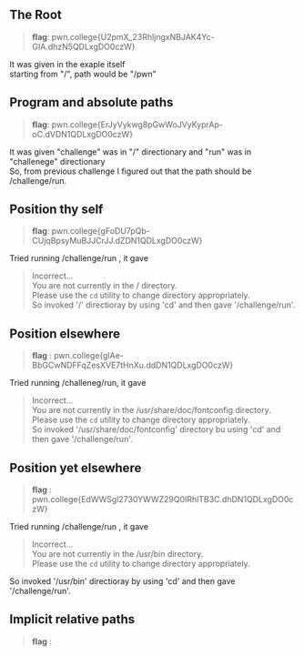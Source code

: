 ## The Root <br>
> **flag**: pwn.college{U2pmX_23RhljngxNBJAK4Yc-GIA.dhzN5QDLxgDO0czW} <br>

It was given in the exaple itself <br>
starting from "/", path would be "/pwn"


## Program and absolute paths <br>
>**flag**: pwn.college{ErJyVykwg8pGwWoJVyKyprAp-oC.dVDN1QDLxgDO0czW} <br>

It was given "challenge" was in "/" directionary and "run" was in "challenege" directionary <br>
So, from previous challenge I figured out that the path should be /challenge/run.


## Position thy self
> **flag**: pwn.college{gFoDU7pQb-CUjqBpsyMuBJJCrJJ.dZDN1QDLxgDO0czW}

Tried running /challenge/run , it gave <br>
>Incorrect... <br>
You are not currently in the / directory. <br>
Please use the `cd` utility to change directory appropriately. <br>
So invoked '/' directioray by using 'cd' and then gave '/challenge/run'.


## Position elsewhere
> **flag** : pwn.college{glAe-BbGCwNDFFqZesXVE7tHnXu.ddDN1QDLxgDO0czW}

Tried running /challeneg/run, it gave 
> Incorrect... <br>
You are not currently in the /usr/share/doc/fontconfig directory. <br>
Please use the `cd` utility to change directory appropriately. <br>
So invoked '/usr/share/doc/fontconfig' directory bu using 'cd' and then gave '/challenge/run'.


## Position yet elsewhere
> **flag** : pwn.college{EdWWSgl2730YWWZ29Q0IRhlTB3C.dhDN1QDLxgDO0czW} <br>

Tried running /challenge/run , it gave <br>
> Incorrect...  <br>
You are not currently in the /usr/bin directory. <br>
Please use the `cd` utility to change directory appropriately. <br>

So invoked '/usr/bin' directioray by using 'cd' and then gave '/challenge/run'.


## Implicit relative paths
> **flag** : 






